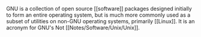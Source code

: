 GNU is a collection of open source [[software]] packages designed initially to form an entire operating system, but is much more commonly used as a subset of utilities on non-GNU operating systems, primarily [[Linux]].  It is an acronym for GNU's Not [[Notes/Software/Unix/Unix]].